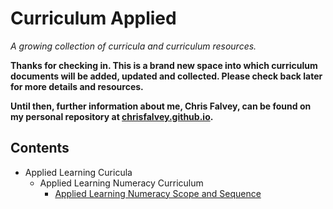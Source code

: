 # Curriculum Applied
*A growing collection of curricula and curriculum resources.*

**Thanks for checking in. This is a brand new space into which curriculum documents will be added, updated and collected. Please check back later for more details and resources.**

**Until then, further information about me, Chris Falvey, can be found on my personal repository at [chrisfalvey.github.io](https://chrisfalvey.github.io).**

## Contents

- Applied Learning Curicula
  - Applied Learning Numeracy Curriculum
    - [Applied Learning Numeracy Scope and Sequence](Applied_Numeracy_Scope_and_Sequence.md)
